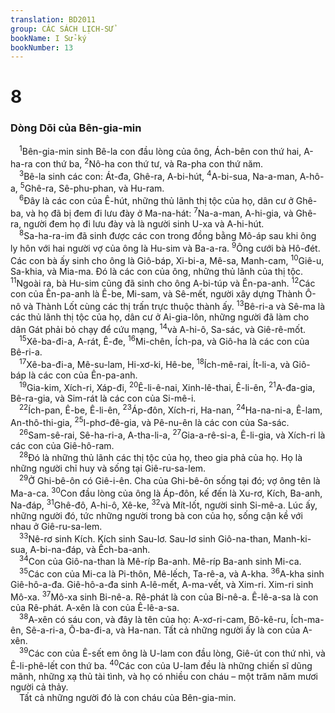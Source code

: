```yaml
---
translation: BD2011
group: CÁC SÁCH LỊCH-SỬ
bookName: I Sử-ký 
bookNumber: 13
---
```


<div class="title"><h1>8</h1><h3>Dòng Dõi của Bên-gia-min</h3></div>
<span class="verse 1su_8_1"> <sup>1</sup>Bên-gia-min sinh Bê-la con đầu lòng của ông, Ách-bên con thứ hai, A-ha-ra con thứ ba, </span>
<span class="verse 1su_8_2"><sup>2</sup>Nô-ha con thứ tư, và Ra-pha con thứ năm.<br/></span>
<span class="verse 1su_8_3"> <sup>3</sup>Bê-la sinh các con: Át-đa, Ghê-ra, A-bi-hút, </span>
<span class="verse 1su_8_4"><sup>4</sup>A-bi-sua, Na-a-man, A-hô-a, </span>
<span class="verse 1su_8_5"><sup>5</sup>Ghê-ra, Sê-phu-phan, và Hu-ram.<br/></span>
<span class="verse 1su_8_6"> <sup>6</sup>Ðây là các con của Ê-hút, những thủ lãnh thị tộc của họ, dân cư ở Ghê-ba, và họ đã bị đem đi lưu đày ở Ma-na-hát: </span>
<span class="verse 1su_8_7"><sup>7</sup>Na-a-man, A-hi-gia, và Ghê-ra, người đem họ đi lưu đày và là người sinh U-xa và A-hi-hút.<br/></span>
<span class="verse 1su_8_8"> <sup>8</sup>Sa-ha-ra-im đã sinh được các con trong đồng bằng Mô-áp sau khi ông ly hôn với hai người vợ của ông là Hu-sim và Ba-a-ra. </span>
<span class="verse 1su_8_9"><sup>9</sup>Ông cưới bà Hô-đét. Các con bà ấy sinh cho ông là Giô-báp, Xi-bi-a, Mê-sa, Manh-cam, </span>
<span class="verse 1su_8_10"><sup>10</sup>Giê-u, Sa-khia, và Mia-ma. Ðó là các con của ông, những thủ lãnh của thị tộc. </span>
<span class="verse 1su_8_11"><sup>11</sup>Ngoài ra, bà Hu-sim cũng đã sinh cho ông A-bi-túp và Ên-pa-anh. </span>
<span class="verse 1su_8_12"><sup>12</sup>Các con của Ên-pa-anh là Ê-be, Mi-sam, và Sê-mết, người xây dựng Thành Ô-nô và Thành Lốt cùng các thị trấn trực thuộc thành ấy. </span>
<span class="verse 1su_8_13"><sup>13</sup>Bê-ri-a và Sê-ma là các thủ lãnh thị tộc của họ, dân cư ở Ai-gia-lôn, những người đã làm cho dân Gát phải bỏ chạy để cứu mạng, </span>
<span class="verse 1su_8_14"><sup>14</sup>và A-hi-ô, Sa-sác, và Giê-rê-mốt.<br/></span>
<span class="verse 1su_8_15"> <sup>15</sup>Xê-ba-đi-a, A-rát, Ê-đe, </span>
<span class="verse 1su_8_16"><sup>16</sup>Mi-chên, Ích-pa, và Giô-ha là các con của Bê-ri-a.<br/></span>
<span class="verse 1su_8_17"> <sup>17</sup>Xê-ba-đi-a, Mê-su-lam, Hi-xơ-ki, Hê-be, </span>
<span class="verse 1su_8_18"><sup>18</sup>Ích-mê-rai, Ít-li-a, và Giô-báp là các con của Ên-pa-anh.<br/></span>
<span class="verse 1su_8_19"> <sup>19</sup>Gia-kim, Xích-ri, Xáp-đi, </span>
<span class="verse 1su_8_20"><sup>20</sup>Ê-li-ê-nai, Xinh-lê-thai, Ê-li-ên, </span>
<span class="verse 1su_8_21"><sup>21</sup>A-đa-gia, Bê-ra-gia, và Sim-rát là các con của Si-mê-i.<br/></span>
<span class="verse 1su_8_22"> <sup>22</sup>Ích-pan, Ê-be, Ê-li-ên, </span>
<span class="verse 1su_8_23"><sup>23</sup>Áp-đôn, Xích-ri, Ha-nan, </span>
<span class="verse 1su_8_24"><sup>24</sup>Ha-na-ni-a, Ê-lam, An-thô-thi-gia, </span>
<span class="verse 1su_8_25"><sup>25</sup>I-phơ-đê-gia, và Pê-nu-ên là các con của Sa-sác.<br/></span>
<span class="verse 1su_8_26"> <sup>26</sup>Sam-sê-rai, Sê-ha-ri-a, A-tha-li-a, </span>
<span class="verse 1su_8_27"><sup>27</sup>Gia-a-rê-si-a, Ê-li-gia, và Xích-ri là các con của Giê-hô-ram.<br/></span>
<span class="verse 1su_8_28"> <sup>28</sup>Ðó là những thủ lãnh các thị tộc của họ, theo gia phả của họ. Họ là những người chỉ huy và sống tại Giê-ru-sa-lem.<br/></span>
<span class="verse 1su_8_29"> <sup>29</sup>Ở Ghi-bê-ôn có Giê-i-ên. Cha của Ghi-bê-ôn sống tại đó; vợ ông tên là Ma-a-ca. </span>
<span class="verse 1su_8_30"><sup>30</sup>Con đầu lòng của ông là Áp-đôn, kế đến là Xu-rơ, Kích, Ba-anh, Na-đáp, </span>
<span class="verse 1su_8_31"><sup>31</sup>Ghê-đô, A-hi-ô, Xê-ke, </span>
<span class="verse 1su_8_32"><sup>32</sup>và Mít-lốt, người sinh Si-mê-a. Lúc ấy, những người đó, tức những người trong bà con của họ, sống cận kề với nhau ở Giê-ru-sa-lem.<br/></span>
<span class="verse 1su_8_33"> <sup>33</sup>Nê-rơ sinh Kích. Kích sinh Sau-lơ. Sau-lơ sinh Giô-na-than, Manh-ki-sua, A-bi-na-đáp, và Ếch-ba-anh. <br/></span>
<span class="verse 1su_8_34"> <sup>34</sup>Con của Giô-na-than là Mê-ríp Ba-anh. Mê-ríp Ba-anh sinh Mi-ca.<br/></span>
<span class="verse 1su_8_35"> <sup>35</sup>Các con của Mi-ca là Pi-thôn, Mê-lếch, Ta-rê-a, và A-kha. </span>
<span class="verse 1su_8_36"><sup>36</sup>A-kha sinh Giê-hô-a-đa. Giê-hô-a-đa sinh A-lê-mết, A-ma-vết, và Xim-ri. Xim-ri sinh Mô-xa. </span>
<span class="verse 1su_8_37"><sup>37</sup>Mô-xa sinh Bi-nê-a. Rê-phát là con của Bi-nê-a. Ê-lê-a-sa là con của Rê-phát. A-xên là con của Ê-lê-a-sa.<br/></span>
<span class="verse 1su_8_38"> <sup>38</sup>A-xên có sáu con, và đây là tên của họ: A-xơ-ri-cam, Bô-kê-ru, Ích-ma-ên, Sê-a-ri-a, Ô-ba-đi-a, và Ha-nan. Tất cả những người ấy là con của A-xên.<br/></span>
<span class="verse 1su_8_39"> <sup>39</sup>Các con của Ê-sết em ông là U-lam con đầu lòng, Giê-út con thứ nhì, và Ê-li-phê-lết con thứ ba. </span>
<span class="verse 1su_8_40"><sup>40</sup>Các con của U-lam đều là những chiến sĩ dũng mãnh, những xạ thủ tài tình, và họ có nhiều con cháu – một trăm năm mươi người cả thảy.<br/> Tất cả những người đó là con cháu của Bên-gia-min.<br/></span>
